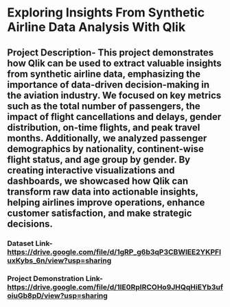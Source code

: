 # Exploring Insights From Synthetic Airline Data Analysis With Qlik 
## Project Description- This project demonstrates how Qlik can be used to extract valuable insights from synthetic airline data, emphasizing the importance of data-driven decision-making in the aviation industry. We focused on key metrics such as the total number of passengers, the impact of flight cancellations and delays, gender distribution, on-time flights, and peak travel months. Additionally, we analyzed passenger demographics by nationality, continent-wise flight status, and age group by gender. By creating interactive visualizations and dashboards, we showcased how Qlik can transform raw data into actionable insights, helping airlines improve operations, enhance customer satisfaction, and make strategic decisions.
### Dataset Link- **https://drive.google.com/file/d/1gRP_g6b3qP3CBWlEE2YKPFluxKybs_6n/view?usp=sharing**
### Project Demonstration Link- **https://drive.google.com/file/d/1IE0RpIRCOHo9JHQqHiEYb3ufoiuGb8pD/view?usp=sharing**
